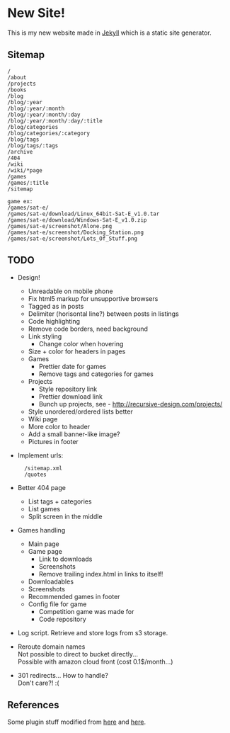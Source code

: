 
New Site!
=========

This is my new website made in [Jekyll][] which is a static site generator.

[Jekyll]: http://jekyllrb.com/

Sitemap
-------

    /
    /about
    /projects
    /books
    /blog
    /blog/:year
    /blog/:year/:month
    /blog/:year/:month/:day
    /blog/:year/:month/:day/:title
    /blog/categories
    /blog/categories/:category
    /blog/tags
    /blog/tags/:tags
    /archive
    /404
    /wiki
    /wiki/*page
    /games
    /games/:title
    /sitemap

    game ex:
    /games/sat-e/
    /games/sat-e/download/Linux_64bit-Sat-E_v1.0.tar
    /games/sat-e/download/Windows-Sat-E_v1.0.zip
    /games/sat-e/screenshot/Alone.png
    /games/sat-e/screenshot/Docking_Station.png
    /games/sat-e/screenshot/Lots_Of_Stuff.png


TODO
----

* Design!
    * Unreadable on mobile phone
    * Fix html5 markup for unsupportive browsers
    * Tagged as in posts
    * Delimiter (horisontal line?) between posts in listings
    * Code highlighting
    * Remove code borders, need background
    * Link styling
        * Change color when hovering
    * Size + color for headers in pages
    * Games
        * Prettier date for games
        * Remove tags and categories for games
    * Projects
        * Style repository link
        * Prettier download link
        * Bunch up projects, see - http://recursive-design.com/projects/
    * Style unordered/ordered lists better
    * Wiki page
    * More color to header
    * Add a small banner-like image?
    * Pictures in footer

* Implement urls:

        /sitemap.xml
        /quotes

* Better 404 page
    * List tags + categories
    * List games
    * Split screen in the middle

* Games handling
    * Main page
    * Game page
        * Link to downloads
        * Screenshots
        * Remove trailing index.html in links to itself!
    * Downloadables
    * Screenshots
    * Recommended games in footer
    * Config file for game
        * Competition game was made for
        * Code repository

* Log script. Retrieve and store logs from s3 storage.

* Reroute domain names  
    Not possible to direct to bucket directly...  
    Possible with amazon cloud front (cost 0.1$/month...)

* 301 redirects... How to handle?  
    Don't care?! :(


References
----------

Some plugin stuff modified from [here][black] and [here][jp].

[black]: http://github.com/BlackBulletIV/blackbulletiv.github.com
[jp]: http://recursive-design.com/projects/jekyll-plugins/

